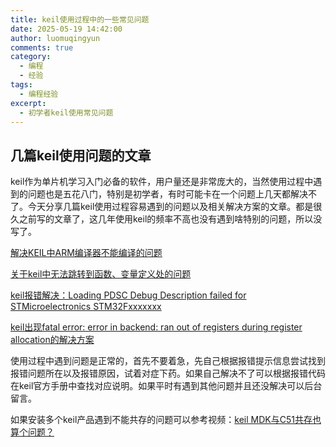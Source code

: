 ```yaml
---
title: keil使用过程中的一些常见问题
date: 2025-05-19 14:42:00
author: luomuqingyun
comments: true
category:
  - 编程
  - 经验
tags:
  - 编程经验
excerpt:
  - 初学者keil使用常见问题
---
```

## 几篇keil使用问题的文章
keil作为单片机学习入门必备的软件，用户量还是非常庞大的，当然使用过程中遇到的问题也是五花八门，特别是初学者，有时可能卡在一个问题上几天都解决不了。今天分享几篇keil使用过程容易遇到的问题以及相关解决方案的文章。都是很久之前写的文章了，这几年使用keil的频率不高也没有遇到啥特别的问题，所以没写了。

[解决KEIL中ARM编译器不能编译的问题](https://blog.csdn.net/u012849371/article/details/80966054?spm=1001.2014.3001.5501)

[关于keil中无法跳转到函数、变量定义处的问题](https://blog.csdn.net/u012849371/article/details/81000483)

[keil报错解决：Loading PDSC Debug Description failed for STMicroelectronics STM32Fxxxxxxx](https://blog.csdn.net/u012849371/article/details/85195280)

[keil出现fatal error: error in backend: ran out of registers during register allocation的解决方案](https://blog.csdn.net/u012849371/article/details/105393071)

使用过程中遇到问题是正常的，首先不要着急，先自己根据报错提示信息尝试找到报错问题所在以及报错原因，试着对症下药。如果自己解决不了可以根据报错代码在keil官方手册中查找对应说明。如果平时有遇到其他问题并且还没解决可以后台留言。

如果安装多个keil产品遇到不能共存的问题可以参考视频：[keil MDK与C51共存也算个问题？](https://mp.weixin.qq.com/s?__biz=MzI1OTQ4MTg4Ng==&mid=2247484244&idx=2&sn=62d2f66fbe74297dab0f1963f9ea2faf&chksm=ea790b25dd0e8233a675fa7679ed2baf03fc7e8530741044c3802001dd235ce22c67a520ec1e&token=826153203&lang=zh_CN#rd)